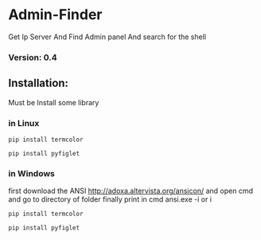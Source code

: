 # Admin-Finder

Get Ip Server And Find Admin panel And search for the shell


### Version: 0.4



## Installation:
Must be Install some library

### in Linux 
`pip install termcolor`


`pip install pyfiglet`

### in Windows
first download the ANSI http://adoxa.altervista.org/ansicon/
and open cmd and go to directory of folder finally print in cmd ansi.exe -i or i

`pip install termcolor`


`pip install pyfiglet`



